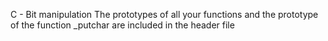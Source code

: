 C - Bit manipulation
The prototypes of all your functions and the prototype of the function _putchar are included in the header file

